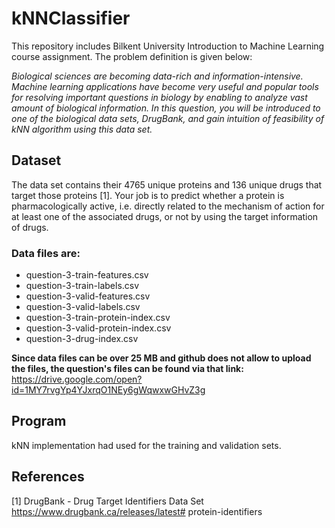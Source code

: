 # kNNClassifier
This repository includes Bilkent University Introduction to Machine Learning course assignment. The problem definition is given below:

*Biological sciences are becoming data-rich and information-intensive. Machine learning applications have become very useful and popular tools for resolving important questions in biology by enabling to analyze vast amount of biological information. In this question, you will be introduced to one of the biological data sets, DrugBank, and gain intuition of feasibility of kNN algorithm using this data set.*

## Dataset

The data set contains their 4765 unique proteins and 136 unique drugs that target those proteins [1]. Your job is to predict whether a protein is pharmacologically active, i.e. directly related to the mechanism of action for at least one of the associated drugs, or not by using the target information of drugs.

### Data files are:

- question-3-train-features.csv
- question-3-train-labels.csv
- question-3-valid-features.csv
- question-3-valid-labels.csv
- question-3-train-protein-index.csv 
- question-3-valid-protein-index.csv 
- question-3-drug-index.csv

**Since data files can be over 25 MB and github does not allow to upload the files, the question's files can be found via that link:** https://drive.google.com/open?id=1MY7rvgYp4YJxrqO1NEy6gWqwxwGHvZ3g 

## Program
 kNN implementation had used for the training and validation sets.



## References
[1] DrugBank - Drug Target Identifiers Data Set https://www.drugbank.ca/releases/latest# protein-identifiers
